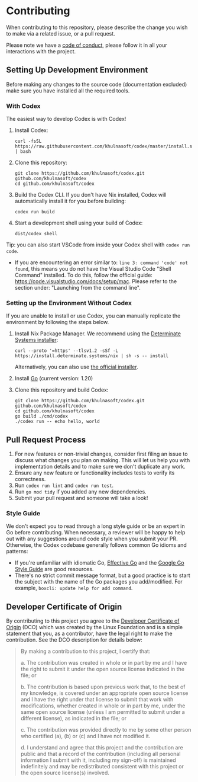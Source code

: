 # Contributing

When contributing to this repository, please describe the change you wish to make via a related issue, or a pull request.

Please note we have a [code of conduct](CODE_OF_CONDUCT.md), please follow it in all your interactions with the project.

## Setting Up Development Environment

Before making any changes to the source code (documentation excluded) make sure you have installed all the required tools.

### With Codex

The easiest way to develop Codex is with Codex!

1. Install Codex:

       curl -fsSL https://raw.githubusercontent.com/khulnasoft/codex/master/install.sh | bash

2. Clone this repository:

       git clone https://github.com/khulnasoft/codex.git github.com/khulnasoft/codex
       cd github.com/khulnasoft/codex

3. Build the Codex CLI. If you don't have Nix installed, Codex will automatically install it for you before building:

       codex run build

4. Start a development shell using your build of Codex:

       dist/codex shell

Tip: you can also start VSCode from inside your Codex shell with `codex run code`.
- If you are encountering an error similar to: `line 3: command 'code' not found`, this means you do not have the Visual Studio Code "Shell Command" installed. To do this, follow the official guide: https://code.visualstudio.com/docs/setup/mac. Please refer to the section under: "Launching from the command line".

### Setting up the Environment Without Codex

If you are unable to install or use Codex, you can manually replicate the environment by following the steps below.

1. Install Nix Package Manager. We recommend using the [Determinate Systems installer](https://github.com/DeterminateSystems/nix-installer):

       curl --proto '=https' --tlsv1.2 -sSf -L https://install.determinate.systems/nix | sh -s -- install

   Alternatively, you can also use [the official installer](https://nixos.org/download.html).

2. Install [Go](https://go.dev/doc/install) (current version: 1.20)

3. Clone this repository and build Codex:

       git clone https://github.com/khulnasoft/codex.git github.com/khulnasoft/codex
       cd github.com/khulnasoft/codex
       go build ./cmd/codex
       ./codex run -- echo hello, world

## Pull Request Process

1. For new features or non-trivial changes, consider first filing an issue to discuss what changes you plan on making. This will let us help you with implementation details and to make sure we don't duplicate any work.
2. Ensure any new feature or functionality includes tests to verify its correctness.
3. Run `codex run lint` and `codex run test`.
4. Run `go mod tidy` if you added any new dependencies.
5. Submit your pull request and someone will take a look!

### Style Guide

We don't expect you to read through a long style guide or be an expert in Go before contributing. When necessary, a reviewer will be happy to help out with any suggestions around code style when you submit your PR. Otherwise, the Codex codebase generally follows common Go idioms and patterns:

- If you're unfamiliar with idiomatic Go, [Effective Go](https://go.dev/doc/effective_go) and the [Google Go Style Guide](https://google.github.io/styleguide/go) are good resources.
- There's no strict commit message format, but a good practice is to start the subject with the name of the Go packages you add/modified. For example, `boxcli: update help for add command`.

## Developer Certificate of Origin

By contributing to this project you agree to the [Developer Certificate of Origin](https://developercertificate.org/) (DCO) which was created by the Linux Foundation and is a simple statement that you, as a contributor, have the legal right to make the contribution. See the DCO description for details below:

> By making a contribution to this project, I certify that:
>
> a. The contribution was created in whole or in part by me and I have the right to submit it under the open source license indicated in the file; or
>
> b. The contribution is based upon previous work that, to the best of my knowledge, is covered under an appropriate open source license and I have the right under that license to submit that work with modifications, whether created in whole or in part by me, under the same open source license (unless I am permitted to submit under a different license), as indicated in the file; or
>
> c. The contribution was provided directly to me by some other person who certified (a), (b) or (c) and I have not modified it.
>
> d. I understand and agree that this project and the contribution are public and that a record of the contribution (including all personal information I submit with it, including my sign-off) is maintained indefinitely and may be redistributed consistent with this project or the open source license(s) involved.
